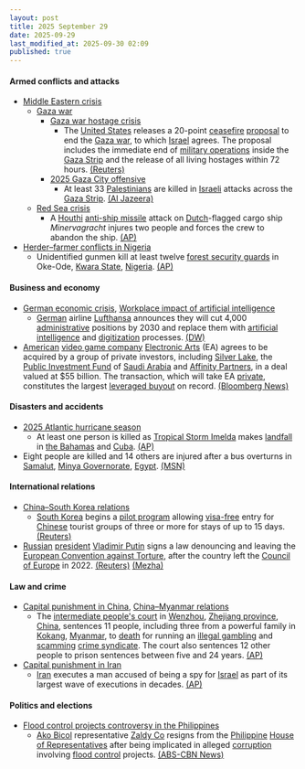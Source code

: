 ```yaml
---
layout: post
title: 2025 September 29
date: 2025-09-29
last_modified_at: 2025-09-30 02:09
published: true
---
```



#### Armed conflicts and attacks

* [Middle Eastern crisis](https://en.wikipedia.org/wiki/Middle_Eastern_crisis_%282023-present%29 "Middle Eastern crisis (2023-present)")
  * [Gaza war](https://en.wikipedia.org/wiki/Gaza_war "Gaza war")
    * [Gaza war hostage crisis](https://en.wikipedia.org/wiki/Gaza_war_hostage_crisis "Gaza war hostage crisis")
      * The [United States](https://en.wikipedia.org/wiki/United_States "United States") releases a 20-point [ceasefire](https://en.wikipedia.org/wiki/Ceasefire "Ceasefire") [proposal](https://en.wikipedia.org/wiki/Donald_Trump%27s_September_2025_Gaza_Strip_proposal "Donald Trump's September 2025 Gaza Strip proposal") to end the [Gaza war](https://en.wikipedia.org/wiki/Gaza_war "Gaza war"), to which [Israel](https://en.wikipedia.org/wiki/Israel "Israel") agrees. The proposal includes the immediate end of [military operations](https://en.wikipedia.org/wiki/Military_operation "Military operation") inside the [Gaza Strip](https://en.wikipedia.org/wiki/Gaza_Strip "Gaza Strip") and the release of all living hostages within 72 hours. [(Reuters)](https://www.reuters.com/world/middle-east/israeli-forces-advance-ahead-trump-netanyahu-gaza-war-talks-2025-09-29/)
    * [2025 Gaza City offensive](https://en.wikipedia.org/wiki/2025_Gaza_City_offensive "2025 Gaza City offensive")
      * At least 33 [Palestinians](https://en.wikipedia.org/wiki/Palestinians "Palestinians") are killed in [Israeli](https://en.wikipedia.org/wiki/Israel_Defense_Forces "Israel Defense Forces") attacks across the [Gaza Strip](https://en.wikipedia.org/wiki/Gaza_Strip "Gaza Strip"). [(Al Jazeera)](https://www.aljazeera.com/news/liveblog/2025/9/29/live-israel-keeps-pummeling-gaza-ahead-of-trump-netanyahu-meeting)
  * [Red Sea crisis](https://en.wikipedia.org/wiki/Red_Sea_crisis "Red Sea crisis")
    * A [Houthi](https://en.wikipedia.org/wiki/Houthi "Houthi") [anti-ship missile](https://en.wikipedia.org/wiki/Anti-ship_missile "Anti-ship missile") attack on [Dutch](https://en.wikipedia.org/wiki/Netherlands "Netherlands")-flagged cargo ship *Minervagracht* injures two people and forces the crew to abandon the ship. [(AP)](https://apnews.com/article/yemen-houthis-gulf-aden-ship-fire-missile-1a42485ac4ab29188ed1ea85414aba48)
* [Herder–farmer conflicts in Nigeria](https://en.wikipedia.org/wiki/Herder%E2%80%93farmer_conflicts_in_Nigeria "Herder–farmer conflicts in Nigeria")
  * Unidentified gunmen kill at least twelve [forest security guards](https://en.wikipedia.org/wiki/Nigerian_Hunter_%26_Forest_Security_Service "Nigerian Hunter & Forest Security Service") in Oke-Ode, [Kwara State](https://en.wikipedia.org/wiki/Kwara_State "Kwara State"), [Nigeria](https://en.wikipedia.org/wiki/Nigeria "Nigeria"). [(AP)](https://apnews.com/article/nigeria-attack-forest-guards-kwara-09603b3889d34814159c10802a36fe43)

#### Business and economy

* [German economic crisis](https://en.wikipedia.org/wiki/German_economic_crisis_%282022%E2%80%93present%29 "German economic crisis (2022–present)"), [Workplace impact of artificial intelligence](https://en.wikipedia.org/wiki/Workplace_impact_of_artificial_intelligence "Workplace impact of artificial intelligence")
  * [German](https://en.wikipedia.org/wiki/Germany "Germany") airline [Lufthansa](https://en.wikipedia.org/wiki/Lufthansa "Lufthansa") announces they will cut 4,000 [administrative](https://en.wikipedia.org/wiki/Management "Management") positions by 2030 and replace them with [artificial intelligence](https://en.wikipedia.org/wiki/Artificial_intelligence "Artificial intelligence") and [digitization](https://en.wikipedia.org/wiki/Digitization "Digitization") processes. [(DW)](https://www.dw.com/en/lufthansa-to-shed-4000-jobs-with-help-from-ai/a-74173278)
* [American](https://en.wikipedia.org/wiki/Video_games_in_the_United_States "Video games in the United States") [video game company](https://en.wikipedia.org/wiki/Video_game_company "Video game company") [Electronic Arts](https://en.wikipedia.org/wiki/Electronic_Arts "Electronic Arts") (EA) agrees to be acquired by a group of private investors, including [Silver Lake](https://en.wikipedia.org/wiki/Silver_Lake_%28investment_firm%29 "Silver Lake (investment firm)"), the [Public Investment Fund](https://en.wikipedia.org/wiki/Public_Investment_Fund "Public Investment Fund") of [Saudi Arabia](https://en.wikipedia.org/wiki/Saudi_Arabia "Saudi Arabia") and [Affinity Partners](https://en.wikipedia.org/wiki/Affinity_Partners "Affinity Partners"), in a deal valued at $55 billion. The transaction, which will take EA [private](https://en.wikipedia.org/wiki/Privately_held_company "Privately held company"), constitutes the largest [leveraged buyout](https://en.wikipedia.org/wiki/Leveraged_buyout "Leveraged buyout") on record. [(Bloomberg News)](https://www.bloomberg.com/news/articles/2025-09-29/ea-agrees-to-sale-in-largest-leveraged-buyout-on-record)

#### Disasters and accidents

* [2025 Atlantic hurricane season](https://en.wikipedia.org/wiki/2025_Atlantic_hurricane_season "2025 Atlantic hurricane season")
  * At least one person is killed as [Tropical Storm Imelda](https://en.wikipedia.org/wiki/Tropical_Storm_Imelda_%282025%29 "Tropical Storm Imelda (2025)") makes [landfall](https://en.wikipedia.org/wiki/Landfall "Landfall") in [the Bahamas](https://en.wikipedia.org/wiki/The_Bahamas "The Bahamas") and [Cuba](https://en.wikipedia.org/wiki/Cuba "Cuba"). [(AP)](https://apnews.com/article/weather-hurricane-humberto-tropical-storm-imelda-94d436e55831bd7d0b95c0432045d03f)
* Eight people are killed and 14 others are injured after a bus overturns in [Samalut](https://en.wikipedia.org/wiki/Samalut "Samalut"), [Minya Governorate](https://en.wikipedia.org/wiki/Minya_Governorate "Minya Governorate"), [Egypt](https://en.wikipedia.org/wiki/Egypt "Egypt"). [(MSN)](https://www.msn.com/en-ae/news/other/8-killed-14-injured-in-deadly-bus-crash-in-egypts-minya/ar-AA1NvzI2?ocid=BingNewsSerp)

#### International relations

* [China–South Korea relations](https://en.wikipedia.org/wiki/China%E2%80%93South_Korea_relations "China–South Korea relations")
  * [South Korea](https://en.wikipedia.org/wiki/South_Korea "South Korea") begins a [pilot program](https://en.wikipedia.org/wiki/Pilot_program "Pilot program") allowing [visa-free](https://en.wikipedia.org/wiki/Visa_policy_of_South_Korea "Visa policy of South Korea") entry for [Chinese](https://en.wikipedia.org/wiki/Chinese_nationality_law "Chinese nationality law") tourist groups of three or more for stays of up to 15 days. [(Reuters)](https://www.reuters.com/world/china/south-korea-pilot-visa-free-entry-chinese-tourist-groups-cctv-reports-2025-09-29/)
* [Russian](https://en.wikipedia.org/wiki/Russia "Russia") [president](https://en.wikipedia.org/wiki/President_of_Russia "President of Russia") [Vladimir Putin](https://en.wikipedia.org/wiki/Vladimir_Putin "Vladimir Putin") signs a law denouncing and leaving the [European Convention against Torture](https://en.wikipedia.org/wiki/European_Convention_for_the_Prevention_of_Torture_and_Inhuman_or_Degrading_Treatment_or_Punishment "European Convention for the Prevention of Torture and Inhuman or Degrading Treatment or Punishment"), after the country left the [Council of Europe](https://en.wikipedia.org/wiki/Council_of_Europe "Council of Europe") in 2022. [(Reuters)](https://www.reuters.com/world/russia-exits-european-anti-torture-convention-2025-09-29/) [(Mezha)](https://mezha.net/eng/bukvy/russia-denounces-european-convention-against-torture-ending-international-monitoring/)

#### Law and crime

* [Capital punishment in China](https://en.wikipedia.org/wiki/Capital_punishment_in_China "Capital punishment in China"), [China–Myanmar relations](https://en.wikipedia.org/wiki/China%E2%80%93Myanmar_relations "China–Myanmar relations")
  * The [intermediate people's court](https://en.wikipedia.org/wiki/Intermediate_people%27s_court "Intermediate people's court") in [Wenzhou](https://en.wikipedia.org/wiki/Wenzhou "Wenzhou"), [Zhejiang province](https://en.wikipedia.org/wiki/Zhejiang_province "Zhejiang province"), [China](https://en.wikipedia.org/wiki/China "China"), sentences 11 people, including three from a powerful family in [Kokang](https://en.wikipedia.org/wiki/Kokang "Kokang"), [Myanmar](https://en.wikipedia.org/wiki/Myanmar "Myanmar"), to [death](https://en.wikipedia.org/wiki/Death_sentence "Death sentence") for running an [illegal gambling](https://en.wikipedia.org/wiki/Illegal_gambling "Illegal gambling") and [scamming](https://en.wikipedia.org/wiki/Scam_center "Scam center") [crime syndicate](https://en.wikipedia.org/wiki/Crime_syndicate "Crime syndicate"). The court also sentences 12 other people to prison sentences between five and 24 years. [(AP)](https://apnews.com/article/china-myanmar-court-death-sentence-syndicate-63b170ca31cd9b37a6817858f6c6b0bb)
* [Capital punishment in Iran](https://en.wikipedia.org/wiki/Capital_punishment_in_Iran "Capital punishment in Iran")
  * [Iran](https://en.wikipedia.org/wiki/Iran "Iran") executes a man accused of being a spy for [Israel](https://en.wikipedia.org/wiki/Israel "Israel") as part of its largest wave of executions in decades. [(AP)](https://apnews.com/article/iran-execute-spy-israel-hanging-choobiasl-b50df88b9877a444aee20095cbe4e68a)

#### Politics and elections

* [Flood control projects controversy in the Philippines](https://en.wikipedia.org/wiki/Flood_control_projects_controversy_in_the_Philippines "Flood control projects controversy in the Philippines")
  * [Ako Bicol](https://en.wikipedia.org/wiki/Ako_Bicol "Ako Bicol") representative [Zaldy Co](https://en.wikipedia.org/wiki/Zaldy_Co "Zaldy Co") resigns from the [Philippine](https://en.wikipedia.org/wiki/Philippine "Philippine") [House of Representatives](https://en.wikipedia.org/wiki/House_of_Representatives_of_the_Philippines "House of Representatives of the Philippines") after being implicated in alleged [corruption](https://en.wikipedia.org/wiki/Corruption_in_the_Philippines "Corruption in the Philippines") involving [flood control](https://en.wikipedia.org/wiki/Flood_control "Flood control") projects. [(ABS-CBN News)](https://www.abs-cbn.com/news/nation/2025/9/29/zaldy-co-resigns-as-house-representative-amid-flood-control-scandal-1600)
